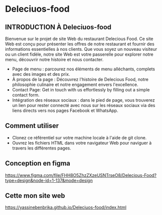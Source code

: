 # Deleciuos-food

## INTRODUCTION À Deleciuos-food
Bienvenue sur le projet de site Web du restaurant Delecious Food. Ce site Web est conçu pour présenter les offres de notre restaurant et fournir des informations essentielles à nos clients. Que vous soyez un nouveau visiteur ou un client fidèle, notre site Web est votre passerelle pour explorer notre menu, découvrir notre histoire et nous contacter.
* Page de menu : parcourez nos éléments de menu alléchants, complets avec des images et des prix.
* À propos de la page : Découvrez l'histoire de Delecious Food, notre philosophie culinaire et notre engagement envers l'excellence.
* Contact Page: Get in touch with us effortlessly by filling out a simple contact form.
* Intégration des réseaux sociaux : dans le pied de page, vous trouverez un lien pour rester connecté avec nous     sur les réseaux sociaux via des liens directs vers nos pages Facebook et WhatsApp.
## Comment utiliser
* Clonez ce référentiel sur votre machine locale à l'aide de git clone.
* Ouvrez les fichiers HTML dans votre navigateur Web pour naviguer à travers les différentes pages.
## Conception en figma
https://www.figma.com/file/FHH8O5ZhzZXzeUSNTrseO8/Delecious-Food?type=design&node-id=1-137&mode=design
## Cette mon site web
https://yassinebenbrika.github.io/Deleciuos-food/index.html
